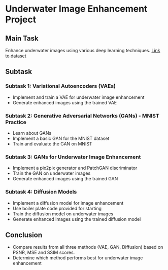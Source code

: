 # Underwater Image Enhancement Project

## Main Task

Enhance underwater images using various deep learning techniques. [Link to dataset](https://kaggle.com/datasets/b498391bea2bc8b0c6301bf2cd8820ef3bca6896e07ce2a50b54a62859db050e)

## Subtask

### Subtask 1: Variational Autoencoders (VAEs)
- Implement and train a VAE for underwater image enhancement
- Generate enhanced images using the trained VAE

### Subtask 2: Generative Adversarial Networks (GANs) - MNIST Practice
- Learn about GANs
- Implement a basic GAN for the MNIST dataset
- Train and evaluate the GAN on MNIST

### Subtask 3: GANs for Underwater Image Enhancement
- Implement a pix2pix generator and PatchGAN discriminator
- Train the GAN on underwater images
- Generate enhanced images using the trained GAN

### Subtask 4: Diffusion Models
- Implement a diffusion model for image enhancement
- Use boiler plate code provided for starting
- Train the diffusion model on underwater images
- Generate enhanced images using the trained diffusion model

## Conclusion
- Compare results from all three methods (VAE, GAN, Diffusion) based on PSNR, MSE and SSIM scores.
- Determine which method performs best for underwater image enhancement

